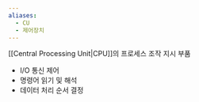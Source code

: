```yaml
---
aliases:
  - CU
  - 제어장치
---
```

[[Central Processing Unit|CPU]]의 프로세스 조작 지시 부품
- I/O 통신 제어
- 명령어 읽기 및 해석
- 데이터 처리 순서 결정